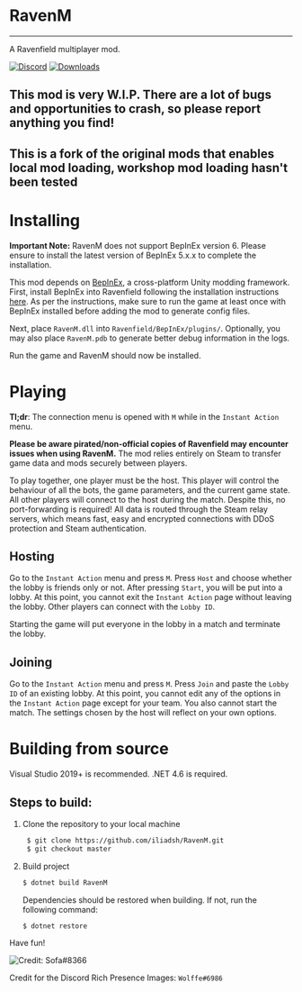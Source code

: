 # RavenM

--------------------------------------------------------------------------------

A Ravenfield multiplayer mod.

[![Discord](https://img.shields.io/discord/458403487982682113.svg?label=Discord&logo=Discord&colorB=7289da&style=for-the-badge)](https://discord.gg/63zE4gY)
[![Downloads](https://img.shields.io/github/downloads/ABigPickle/RavenM/total.svg?label=Downloads&logo=GitHub&style=for-the-badge)](https://github.com/ABigPickle/RavenM/releases/latest)

## This mod is very <b>W.I.P.</b> There are a lot of bugs and opportunities to crash, so please report anything you find!
## This is a fork of the original mods that enables local mod loading, workshop mod loading hasn't been tested

# Installing

<b>Important Note:</b> RavenM does not support BepInEx version 6. Please ensure to install the latest version of BepInEx 5.x.x to complete the installation.

This mod depends on [BepInEx](https://github.com/BepInEx/BepInEx), a cross-platform Unity modding framework. First, install BepInEx into Ravenfield following the installation instructions [here](https://docs.bepinex.dev/articles/user_guide/installation/index.html). As per the instructions, make sure to run the game at least once with BepInEx installed before adding the mod to generate config files.

Next, place `RavenM.dll` into `Ravenfield/BepInEx/plugins/`. Optionally, you may also place `RavenM.pdb` to generate better debug information in the logs.

Run the game and RavenM should now be installed.

# Playing

<b>Tl;dr</b>: The connection menu is opened with `M` while in the `Instant Action` menu.

<b>Please be aware pirated/non-official copies of Ravenfield may encounter issues when using RavenM.</b> The mod relies entirely on Steam to transfer game data and mods securely between players.

To play together, one player must be the host. This player will control the behaviour of all the bots, the game parameters, and the current game state. All other players will connect to the host during the match. Despite this, no port-forwarding is required! All data is routed through the Steam relay servers, which means fast, easy and encrypted connections with DDoS protection and Steam authentication.

## Hosting
Go to the `Instant Action` menu and press `M`. Press `Host` and choose whether the lobby is friends only or not. After pressing `Start`, you will be put into a lobby. At this point, you cannot exit the `Instant Action` page without leaving the lobby. Other players can connect with the `Lobby ID`.

Starting the game will put everyone in the lobby in a match and terminate the lobby.

## Joining
Go to the `Instant Action` menu and press `M`. Press `Join` and paste the `Lobby ID` of an existing lobby. At this point, you cannot edit any of the options in the `Instant Action` page except for your team. You also cannot start the match. The settings chosen by the host will reflect on your own options.

# Building from source

Visual Studio 2019+ is recommended. .NET 4.6 is required.

## Steps to build:

1. Clone the repository to your local machine
   
   ```bash
    $ git clone https://github.com/iliadsh/RavenM.git
    $ git checkout master
    ```

2. Build project

    ```bash
    $ dotnet build RavenM
    ```

    Dependencies should be restored when building. If not, run the following command:

    ```bash
    $ dotnet restore
    ```

Have fun!

![Credit: Sofa#8366](https://steamuserimages-a.akamaihd.net/ugc/1917988387306327667/C90622D8C9B8B654E187AA5038A84759DFF050D9/)

Credit for the Discord Rich Presence Images: `Wolffe#6986`
